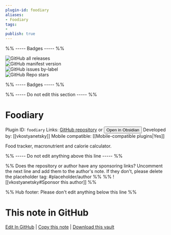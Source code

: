 ```yaml
---
plugin-id: foodiary
aliases:
- Foodiary
tags: 
- 
publish: true
---
```


%% ----- Badges ----- %%

![GitHub all releases](https://img.shields.io/github/downloads/vkostyanetsky/ObsidianFoodiary/total?color=573E7A&logo=github&style=for-the-badge)   
![GitHub manifest version](https://img.shields.io/github/manifest-json/v/vkostyanetsky/ObsidianFoodiary?color=573E7A&logo=github&style=for-the-badge)   
![GitHub issues by-label](https://img.shields.io/github/issues/vkostyanetsky/ObsidianFoodiary/help%20wanted?color=573E7A&logo=github&style=for-the-badge)   
![GitHub Repo stars](https://img.shields.io/github/stars/vkostyanetsky/ObsidianFoodiary?color=573E7A&logo=github&style=for-the-badge)

%% ----- Badges ----- %%

%% ----- Do not edit this section ----- %%

# Foodiary

Plugin ID: `foodiary`
Links: [GitHub repository](https://github.com/vkostyanetsky/ObsidianFoodiary) or [<button id=HH>Open in Obsidian</button>](obsidian://show-plugin?id=foodiary)
Developed by: [[vkostyanetsky]]
Mobile compatible: [[Mobile-compatible plugins|Yes]]

Food tracker, macronutrient and calorie calculator.

%% ----- Do not edit anything above this line ----- %% 

%% Does the repository or author have any sponsoring links? Uncomment the next line and add them to the author's note. If they don't, please delete the placeholder tag: #placeholder/author %%
%% ![[vkostyanetsky#Sponsor this author]] %%

%% Hub footer: Please don't edit anything below this line %%

# This note in GitHub

<span class="git-footer">[Edit In GitHub](https://github.dev/obsidian-community/obsidian-hub/blob/main/02%20-%20Community%20Expansions/02.05%20All%20Community%20Expansions/Plugins/foodiary.md "git-hub-edit-note") | [Copy this note](https://raw.githubusercontent.com/obsidian-community/obsidian-hub/main/02%20-%20Community%20Expansions/02.05%20All%20Community%20Expansions/Plugins/foodiary.md "git-hub-copy-note") | [Download this vault](https://github.com/obsidian-community/obsidian-hub/archive/refs/heads/main.zip "git-hub-download-vault") </span>
